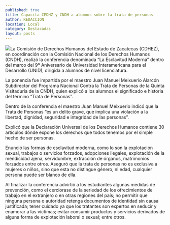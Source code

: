 ```yaml
---
published: true
title: Capacita CEDHZ y CNDH a alumnos sobre la trata de personas
author: REDACCION
location: Local
category: Destacadas
layout: posts
---
```


![](http://i.imgur.com/1MvXgdem.jpg)La Comisión de Derechos Humanos del Estado de Zacatecas (CDHEZ), en coordinación con la Comisión Nacional de los Derechos Humanos (CNDH), realizó la conferencia denominada “La Esclavitud Moderna” dentro del marco del 9º Aniversario de Universidad Interamericana para el Desarrollo (UNID), dirigida a alumnos de nivel licenciatura.

La ponencia fue impartida por el maestro Juan Manuel Meixuerio Alarcón Subdirector del Programa Nacional Contra la Trata de Personas de la Quinta Visitaduría de la CNDH, quien explicó a los alumnos el significado e historia del término “Trata de Personas”.

Dentro de la conferencia el maestro Juan Manuel Meixuerio indicó que la Trata de Personas “es un delito grave, que implica una violación a la libertad, dignidad, seguridad e integridad de las personas”.

Explicó que la Declaración Universal de los Derechos Humanos contiene 30 artículos dónde expone los derechos que todos tenemos por el simple hecho de ser personas.

Enunció las formas de esclavitud moderna, como lo son la explotación sexual, trabajos o servicios forzados, adopciones ilegales, explotación de la mendicidad ajena, servidumbre, extracción de órganos, matrimonios forzados entre otros. Aseguró que la trata de personas no es exclusiva a mujeres o niños, sino que esta no distingue género, ni edad, cualquier persona puede ser blanco de ella.

Al finalizar la conferencia advirtió a los estudiantes algunas medidas de prevención, como el cerciorase de la seriedad de los ofrecimientos de trabajo en el extranjero o en otras regiones del país; no permitir que ninguna persona o autoridad retenga documentos de identidad sin causa justificada; tener cuidado ya que los tratantes son expertos en seducir y enamorar a las víctimas; evitar consumir productos y servicios derivados de alguna forma de explotación laboral o sexual; entre otros.
